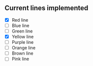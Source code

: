 ## Current lines implemented

- [x] Red line
- [ ] Blue line
- [ ] Green line
- [x] Yellow line
- [ ] Purple line
- [ ] Orange line
- [ ] Brown line
- [ ] Pink line
